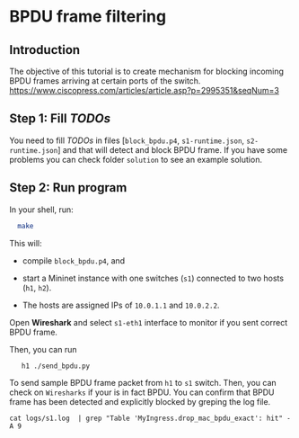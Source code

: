 # BPDU frame filtering

## Introduction
The objective of this tutorial is to create mechanism for blocking incoming BPDU frames arriving at certain ports of the switch.
https://www.ciscopress.com/articles/article.asp?p=2995351&seqNum=3

## Step 1: Fill *TODOs* 
You need to fill *TODOs* in files [`block_bpdu.p4`, `s1-runtime.json`, `s2-runtime.json`] and that will detect and block BPDU frame. If you have some problems you can check folder `solution` to see an example solution.

## Step 2: Run program
In your shell, run:
 ```bash
   make
```
This will:
* compile `block_bpdu.p4`, and

* start a Mininet instance with one switches (`s1`) connected to
    two hosts (`h1`, `h2`).
* The hosts are assigned IPs of `10.0.1.1` and `10.0.2.2`.
  

Open **Wireshark** and select `s1-eth1` interface to monitor if you sent correct BPDU frame.

Then, you can run
```bash
   h1 ./send_bpdu.py
```
To send sample BPDU frame packet from `h1` to `s1` switch.
Then, you can check on `Wiresharks` if your is in fact BPDU.
You can confirm that BPDU frame has been detected and explicitly blocked by greping the log file.

```
cat logs/s1.log  | grep "Table 'MyIngress.drop_mac_bpdu_exact': hit" -A 9
```


